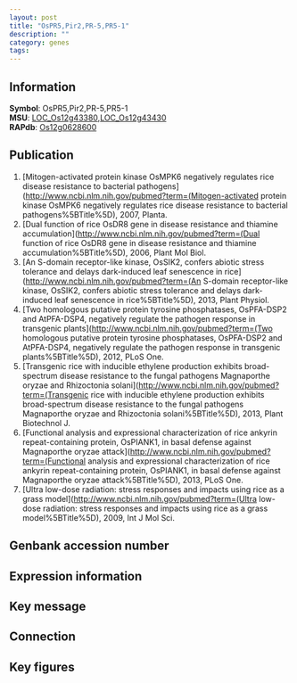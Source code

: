 ```yaml
---
layout: post
title: "OsPR5,Pir2,PR-5,PR5-1"
description: ""
category: genes
tags: 
---
```


## Information
__Symbol__: OsPR5,Pir2,PR-5,PR5-1  
__MSU__: [LOC_Os12g43380](http://rice.plantbiology.msu.edu/cgi-bin/ORF_infopage.cgi?orf=LOC_Os12g43380),[LOC_Os12g43430](http://rice.plantbiology.msu.edu/cgi-bin/ORF_infopage.cgi?orf=LOC_Os12g43430)  
__RAPdb__: [Os12g0628600](http://rapdb.dna.affrc.go.jp/viewer/gbrowse_details/irgsp1?name=Os12g0628600)  

## Publication
1. [Mitogen-activated protein kinase OsMPK6 negatively regulates rice disease resistance to bacterial pathogens](http://www.ncbi.nlm.nih.gov/pubmed?term=(Mitogen-activated protein kinase OsMPK6 negatively regulates rice disease resistance to bacterial pathogens%5BTitle%5D), 2007, Planta.
2. [Dual function of rice OsDR8 gene in disease resistance and thiamine accumulation](http://www.ncbi.nlm.nih.gov/pubmed?term=(Dual function of rice OsDR8 gene in disease resistance and thiamine accumulation%5BTitle%5D), 2006, Plant Mol Biol.
3. [An S-domain receptor-like kinase, OsSIK2, confers abiotic stress tolerance and delays dark-induced leaf senescence in rice](http://www.ncbi.nlm.nih.gov/pubmed?term=(An S-domain receptor-like kinase, OsSIK2, confers abiotic stress tolerance and delays dark-induced leaf senescence in rice%5BTitle%5D), 2013, Plant Physiol.
4. [Two homologous putative protein tyrosine phosphatases, OsPFA-DSP2 and AtPFA-DSP4, negatively regulate the pathogen response in transgenic plants](http://www.ncbi.nlm.nih.gov/pubmed?term=(Two homologous putative protein tyrosine phosphatases, OsPFA-DSP2 and AtPFA-DSP4, negatively regulate the pathogen response in transgenic plants%5BTitle%5D), 2012, PLoS One.
5. [Transgenic rice with inducible ethylene production exhibits broad-spectrum disease resistance to the fungal pathogens Magnaporthe oryzae and Rhizoctonia solani](http://www.ncbi.nlm.nih.gov/pubmed?term=(Transgenic rice with inducible ethylene production exhibits broad-spectrum disease resistance to the fungal pathogens Magnaporthe oryzae and Rhizoctonia solani%5BTitle%5D), 2013, Plant Biotechnol J.
6. [Functional analysis and expressional characterization of rice ankyrin repeat-containing protein, OsPIANK1, in basal defense against Magnaporthe oryzae attack](http://www.ncbi.nlm.nih.gov/pubmed?term=(Functional analysis and expressional characterization of rice ankyrin repeat-containing protein, OsPIANK1, in basal defense against Magnaporthe oryzae attack%5BTitle%5D), 2013, PLoS One.
7. [Ultra low-dose radiation: stress responses and impacts using rice as a grass model](http://www.ncbi.nlm.nih.gov/pubmed?term=(Ultra low-dose radiation: stress responses and impacts using rice as a grass model%5BTitle%5D), 2009, Int J Mol Sci.

## Genbank accession number

## Expression information

## Key message

## Connection

## Key figures


